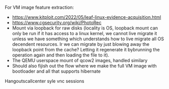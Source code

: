 For VM image feature extraction:

- https://www.kitploit.com/2022/05/leaf-linux-evidence-acquisition.html
- https://www.cgsecurity.org/wiki/PhotoRec
- Mount via loopback for raw disks (locality is OS, loopback mount can only be run if it has access to a linux kernel, we cannot live migrate it unless we have something which understands how to live migrate all OS decendent resources. Ir we can migrate by just blowing away the loopback point from the cache? Letting it regenerate it bybrunning the operation again and then loading the file to it).
- The QEMU userspace mount of qcow2 images, handled similary
- Should also fijish out the flow where we make the full VM image with bootloader and all that supports hibernate


Hangoutscallcenter syle vnc sessions